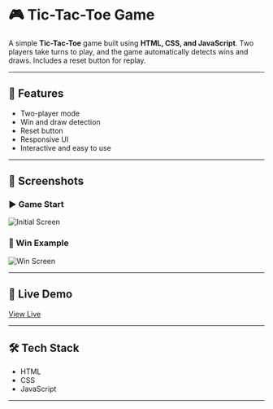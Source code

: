 # 🎮 Tic-Tac-Toe Game

A simple **Tic-Tac-Toe** game built using **HTML, CSS, and JavaScript**. Two players take turns to play, and the game automatically detects wins and draws. Includes a reset button for replay.

---

## 🧠 Features

- Two-player mode  
- Win and draw detection  
- Reset button  
- Responsive UI  
- Interactive and easy to use

---

## 📸 Screenshots

### ▶️ Game Start  
![Initial Screen](screenshots/Game%20Start.png)

### 🎉 Win Example  
![Win Screen](screenshots/Win%20Example.png)

---

## 🔗 Live Demo

[View Live](https://your-username.github.io/tic-tac-toe/)  
 

---

## 🛠️ Tech Stack

- HTML  
- CSS  
- JavaScript

---

 
